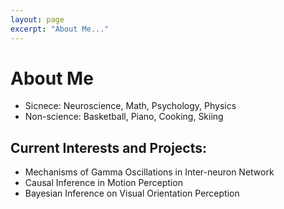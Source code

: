 ```yaml
---
layout: page
excerpt: "About Me..."
---
```

# About Me
* Sicnece: Neuroscience, Math, Psychology, Physics 
* Non-science: Basketball, Piano, Cooking, Skiing

## Current Interests and Projects:

- Mechanisms of Gamma Oscillations in Inter-neuron Network
- Causal Inference in Motion Perception
- Bayesian Inference on Visual Orientation Perception 
